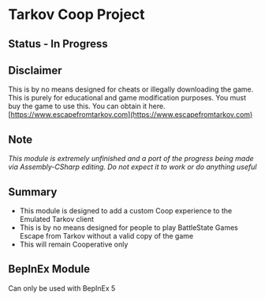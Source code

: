 # Tarkov Coop Project 

## Status - In Progress

## Disclaimer

This is by no means designed for cheats or illegally downloading the game. This is purely for educational and game modification purposes. You must buy the game to use this. 
You can obtain it here. [https://www.escapefromtarkov.com](https://www.escapefromtarkov.com)

## Note
*This module is extremely unfinished and a port of the progress being made via Assembly-CSharp editing. Do not expect it to work or do anything useful*

## Summary
- This module is designed to add a custom Coop experience to the Emulated Tarkov client
- This is by no means designed for people to play BattleState Games Escape from Tarkov without a valid copy of the game
- This will remain Cooperative only

## BepInEx Module
Can only be used with BepInEx 5